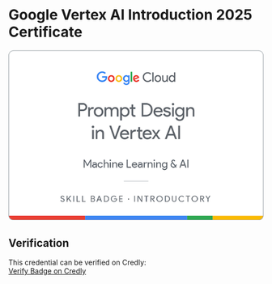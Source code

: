 # Google Vertex AI Introduction 2025 Certificate

![Google Vertex AI Introduction 2025 Badge](badge.png)

## Verification

This credential can be verified on Credly:  
[Verify Badge on Credly](https://www.credly.com/badges/31538036-85a1-443a-8e55-c34b9fe2d759/)
